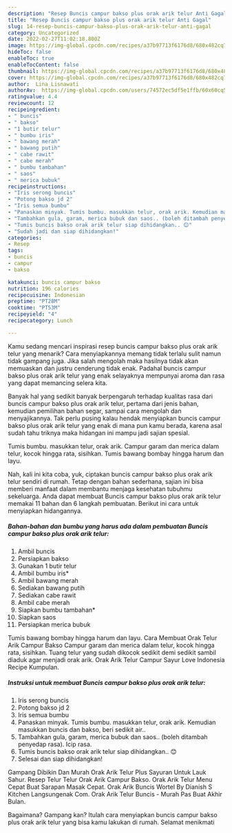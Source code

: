 ```yaml
---
description: "Resep Buncis campur bakso plus orak arik telur Anti Gagal"
title: "Resep Buncis campur bakso plus orak arik telur Anti Gagal"
slug: 14-resep-buncis-campur-bakso-plus-orak-arik-telur-anti-gagal
category: Uncategorized
date: 2022-02-27T11:02:18.800Z
image: https://img-global.cpcdn.com/recipes/a37b97713f6176d8/680x482cq70/buncis-campur-bakso-plus-orak-arik-telur-foto-resep-utama.jpg
hideToc: false
enableToc: true
enableTocContent: false
thumbnail: https://img-global.cpcdn.com/recipes/a37b97713f6176d8/680x482cq70/buncis-campur-bakso-plus-orak-arik-telur-foto-resep-utama.jpg
cover: https://img-global.cpcdn.com/recipes/a37b97713f6176d8/680x482cq70/buncis-campur-bakso-plus-orak-arik-telur-foto-resep-utama.jpg
author:  Lina Lisnawati
authorAv:  https://img-global.cpcdn.com/users/74572ec5df5e1ffb/60x60cq50/avatar.jpg
ratingvalue: 4.4
reviewcount: 12
recipeingredient:
- " buncis"
- " bakso"
- "1 butir telur"
- " bumbu iris"
- " bawang merah"
- " bawang putih"
- " cabe rawit"
- " cabe merah"
- " bumbu tambahan"
- " saos"
- " merica bubuk"
recipeinstructions:
- "Iris serong buncis"
- "Potong bakso jd 2"
- "Iris semua bumbu"
- "Panaskan minyak. Tumis bumbu. masukkan telur, orak arik. Kemudian masukkan buncis dan bakso, beri sedikit air.."
- "Tambahkan gula, garam, merica bubuk dan saos.. (boleh ditambah penyedap rasa). Icip rasa."
- "Tumis buncis bakso orak arik telur siap dihidangkan.. 😊"
- "Sudah jadi dan siap dihidangkan!"
categories:
- Resep
tags:
- buncis
- campur
- bakso

katakunci: buncis campur bakso 
nutrition: 196 calories
recipecuisine: Indonesian
preptime: "PT28M"
cooktime: "PT53M"
recipeyield: "4"
recipecategory: Lunch

---
```



Kamu sedang mencari inspirasi resep buncis campur bakso plus orak arik telur yang menarik? Cara menyiapkannya memang tidak terlalu sulit namun tidak gampang juga. Jika salah mengolah maka hasilnya tidak akan memuaskan dan justru cenderung tidak enak. Padahal buncis campur bakso plus orak arik telur yang enak selayaknya mempunyai aroma dan rasa yang dapat memancing selera kita.


Banyak hal yang sedikit banyak berpengaruh terhadap kualitas rasa dari buncis campur bakso plus orak arik telur, pertama dari jenis bahan, kemudian pemilihan bahan segar, sampai cara mengolah dan menyajikannya. Tak perlu pusing kalau hendak menyiapkan buncis campur bakso plus orak arik telur yang enak di mana pun kamu berada, karena asal sudah tahu triknya maka hidangan ini mampu jadi sajian spesial.

Tumis bumbu. masukkan telur, orak arik. Campur garam dan merica dalam telur, kocok hingga rata, sisihkan. Tumis bawang bombay hingga harum dan layu.


Nah, kali ini kita coba, yuk, ciptakan buncis campur bakso plus orak arik telur sendiri di rumah. Tetap dengan bahan sederhana, sajian ini bisa memberi manfaat dalam membantu menjaga kesehatan tubuhmu sekeluarga. Anda dapat membuat Buncis campur bakso plus orak arik telur memakai 11 bahan dan 6 langkah pembuatan. Berikut ini cara untuk menyiapkan hidangannya.

<!--inarticleads1-->

##### Bahan-bahan dan bumbu yang harus ada dalam pembuatan Buncis campur bakso plus orak arik telur:

1. Ambil  buncis
1. Persiapkan  bakso
1. Gunakan 1 butir telur
1. Ambil  bumbu iris*
1. Ambil  bawang merah
1. Sediakan  bawang putih
1. Sediakan  cabe rawit
1. Ambil  cabe merah
1. Siapkan  bumbu tambahan*
1. Siapkan  saos
1. Persiapkan  merica bubuk


Tumis bawang bombay hingga harum dan layu. Cara Membuat Orak Telur Arik Campur Bakso Campur garam dan merica dalam telur, kocok hingga rata, sisihkan. Tuang telur yang sudah dikocok sedikit demi sedikit sambil diaduk agar menjadi orak arik. Orak Arik Telur Campur Sayur Love Indonesia Recipe Kumpulan. 

<!--inarticleads2-->

##### Instruksi untuk membuat Buncis campur bakso plus orak arik telur:

1. Iris serong buncis
1. Potong bakso jd 2
1. Iris semua bumbu
1. Panaskan minyak. Tumis bumbu. masukkan telur, orak arik. Kemudian masukkan buncis dan bakso, beri sedikit air..
1. Tambahkan gula, garam, merica bubuk dan saos.. (boleh ditambah penyedap rasa). Icip rasa.
1. Tumis buncis bakso orak arik telur siap dihidangkan.. 😊
1. Selesai dan siap dihidangkan!

Gampang Dibikin Dan Murah Orak Arik Telur Plus Sayuran Untuk Lauk Sahur. Resep Telur Telur Orak Arik Campur Bakso. Orak Arik Telur Menu Cepat Buat Sarapan Masak Cepat. Orak Arik Buncis Wortel By Dianish S Kitchen Langsungenak Com. Orak Arik Telur Buncis - Murah Pas Buat Akhir Bulan. 

Bagaimana? Gampang kan? Itulah cara menyiapkan buncis campur bakso plus orak arik telur yang bisa kamu lakukan di rumah. Selamat menikmati
